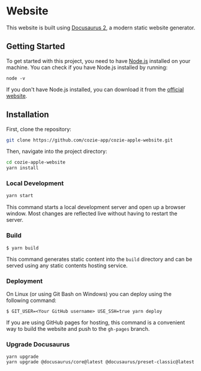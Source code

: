 # Website

This website is built using [Docusaurus 2](https://v2.docusaurus.io/), a modern static website generator.

## Getting Started

To get started with this project, you need to have [Node.js](https://nodejs.org/) installed on your machine.
You can check if you have Node.js installed by running:

```
node -v
```

If you don't have Node.js installed, you can download it from the [official website](https://nodejs.org/en/download/).

## Installation

First, clone the repository:

```bash
git clone https://github.com/cozie-app/cozie-apple-website.git
```

Then, navigate into the project directory:

```bash
cd cozie-apple-website
yarn install
```

### Local Development

```bash
yarn start
```

This command starts a local development server and open up a browser window. 
Most changes are reflected live without having to restart the server.

### Build

```
$ yarn build
```

This command generates static content into the `build` directory and can be served using any static contents hosting service.

### Deployment

On Linux (or using Git Bash on Windows) you can deploy using the following command:
```
$ GIT_USER=<Your GitHub username> USE_SSH=true yarn deploy
```

If you are using GitHub pages for hosting, this command is a convenient way to build the website and push to the `gh-pages` branch.

### Upgrade Docusaurus

```
yarn upgrade 
yarn upgrade @docusaurus/core@latest @docusaurus/preset-classic@latest
```